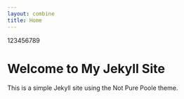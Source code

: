 ```yaml
---
layout: combine
title: Home
---
```


123456789

# Welcome to My Jekyll Site

This is a simple Jekyll site using the Not Pure Poole theme.
